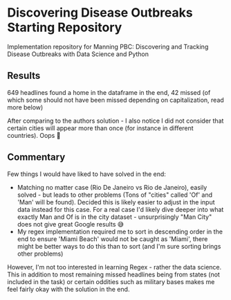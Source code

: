 # Discovering Disease Outbreaks Starting Repository

Implementation repository for Manning PBC: Discovering and Tracking Disease Outbreaks with Data Science and Python

## Results
649 headlines found a home in the dataframe in the end, 42 missed (of which some should not have been missed depending on capitalization, read more below)

After comparing to the authors solution - I also notice I did not consider that certain cities will appear more than once (for instance in different countries). Oops 🙈
## Commentary

Few things I would have liked to have solved in the end:

- Matching no matter case (Rio De Janeiro vs Rio de Janeiro), easily solved - but leads to other problems (Tons of "cities" called 'Of' and 'Man' will be found). Decided this is likely easier to adjust in the input data instead for this case. For a real case I'd likely dive deeper into what exactly Man and Of is in the city dataset - unsurprisingly "Man City" does not give great Google results 😅
- My regex implementation required me to sort in descending order in the end to ensure 'Miami Beach' would not be caught as 'Miami', there might be better ways to do this than to sort (and I'm sure sorting brings other problems)

However, I'm not too interested in learning Regex - rather the data science. This in addition to most remaining missed headlines being from states (not included in the task) or certain oddities such as military bases makes me feel fairly okay with the solution in the end.
